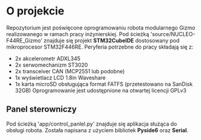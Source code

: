 # O projekcie
Repozytorium jest poświęcone oprogramowaniu robota modularnego Gizmo realizowanego w ramach pracy inżynierskiej. Pod ścieżką 'source/NUCLEO-F44RE_Gizmo' znajduje się projekt **STM32CubeIDE** dostosowany pod mikroprocesor STM32F446RE. Peryferia potrzebne do pracy składają się z:
- 2x akcelerometr ADXL345
- 2x serwomechanizm ST3020
- 2x transceiver CAN (MCP2551 lub podobne)
- 1x wyświetlacz LCD 1.8in Waveshare
- 1x karta microSD obsługująca format FATFS (przetestowano na SanDisk 32GB)
Oprogramowanie jest udostępnione na otwartej licencji GPLv3

## Panel sterowniczy
Pod ścieżką 'app/control_panlel.py' znajduje się aplikacja służąca do obsługi robota. Została napisana z użyciem bibliotek **Pyside6** oraz **Serial**.


